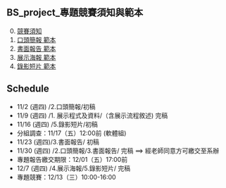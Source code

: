 ## BS_project_專題競賽須知與範本

0. [競賽須知](https://lab214b.quickconnect.to/d/s/vxN77m7eRcL5MsibTbqkqHkmRzViYPtI/vw1Fd69MfGhUs-c_lyoX6v2_ZL2DMC0w-UbWAqG4r6go)
2. [口頭簡報 範本](https://lab214b.quickconnect.to/d/s/vxN77mgqhm9coBxlYUGc2vLrhqyDptYF/euzlHIgz3B2Pdz3JRrpUsYYE3qMVNQEv-XLXgc4cr6go)
3. [書面報告 範本](https://lab214b.quickconnect.to/d/s/vxN782aNzQnr85pypT7d4HjStFLlfvCz/1AIxSiOgWSopnSFa-1zS3mjaXQJLL425-ZbUgfJUr6go)
4. [展示海報 範本](https://lab214b.quickconnect.to/d/s/vxN78Q0IDm4ayinp9y4nkOcFojgzjdZJ/X-3iXdzBKIiclGiszevQft4aQHCxmzlj-brVA_6Er6go)
5. [錄影短片 範本](https://lab214b.quickconnect.to/d/s/vxN78RZ5RADdITHARxYk2lnoTqTmIvET/KQuXnL9Ym_xT0Kqj7zkfxLbGZi-RvwQJ-drVgUq0r6go)

## Schedule
* 11/2 (週四) /2.口頭簡報/初稿
* 11/9 (週四) /1. 展示程式及資料/（含展示流程敘述) 完稿
* 11/16 (週四) /5.錄影短片/初稿
* 分組調查：11/17（五）12:00前 (軟體組)
* 11/23 (週四)/3.書面報告/ 初稿
* 11/30 (週四)  /2.口頭簡報/3.書面報告/ 完稿  ==> 經老師同意方可繳交至系辦
* 專題報告繳交期限：12/01（五）17:00前
* 12/7 (週四)    /4.展示海報/5.錄影短片/ 完稿
* 專題競賽：12/13（三）10:00-16:00

